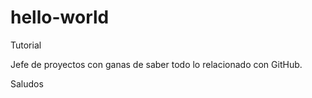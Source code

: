 # hello-world
Tutorial

Jefe de proyectos con ganas de saber todo lo relacionado con GitHub.

Saludos
